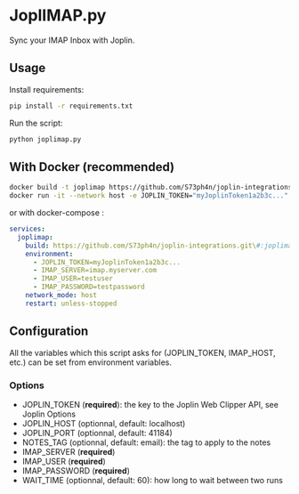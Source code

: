 # JoplIMAP.py
Sync your IMAP Inbox with Joplin.

## Usage
Install requirements:
```bash
pip install -r requirements.txt
```

Run the script:
```bash
python joplimap.py
```

## With Docker (recommended)
```sh
docker build -t joplimap https://github.com/S73ph4n/joplin-integrations.git\#:joplimap
docker run -it --network host -e JOPLIN_TOKEN="myJoplinToken1a2b3c..." -e IMAP_SERVER="imap.myserver.com" -e IMAP_USER="username" -e IMAP_PASSWORD="password" joplimap
```

or with docker-compose :

```yaml
services:
  joplimap:
    build: https://github.com/S73ph4n/joplin-integrations.git\#:joplimap
    environment:
      - JOPLIN_TOKEN=myJoplinToken1a2b3c...
      - IMAP_SERVER=imap.myserver.com
      - IMAP_USER=testuser
      - IMAP_PASSWORD=testpassword
    network_mode: host
    restart: unless-stopped
```

## Configuration
All the variables which this script asks for (JOPLIN\_TOKEN, IMAP\_HOST, etc.) can be set from environment variables.

### Options
* JOPLIN\_TOKEN (**required**): the key to the Joplin Web Clipper API, see Joplin Options
* JOPLIN\_HOST (optionnal, default: localhost)
* JOPLIN\_PORT (optionnal, default: 41184)
* NOTES\_TAG (optionnal, default: email): the tag to apply to the notes
* IMAP\_SERVER (**required**)
* IMAP\_USER (**required**)
* IMAP\_PASSWORD (**required**)
* WAIT\_TIME (optionnal, default: 60): how long to wait between two runs
